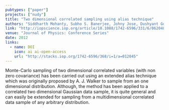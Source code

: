 ```yaml
---
pubtypes: ["paper"]
projects: ["nudy"]
title: "Two dimensional correlated sampling using alias technique"
authors: "Siddharth Mohanty, Subho S. Banerjee, Johny Jose, Dushyant Goyal, Ajit K. Mohanty and Federico Carminati"
link: "http://iopscience.iop.org/article/10.1088/1742-6596/331/6/062048"
venue: "Journal of Physics: Conference Series"
date: 2012
links:
  - name: DOI
    icon: ai ai-open-access
    url: "http://stacks.iop.org/1742-6596/368/i=1/a=012045"
---
```


Monte-Carlo sampling of two dimensional correlated variables (with non zero covariance) has been
carried out using an extended alias technique which was originally proposed by A. J. Walker to
sample from an one dimensional distribution.  Although, the method has been applied to a correlated
two dimensional Gaussian data sample, it is quite general and can easily be extended for sampling
from a multidimensional correlated data sample of any arbitrary distribution.
